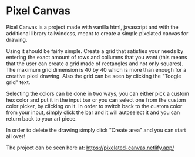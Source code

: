 # **Pixel Canvas**

Pixel Canvas is a project made with vanilla html, javascript and with the additional library tailwindcss, meant to create a simple pixelated canvas for drawing.

Using it should be fairly simple. Create a grid that satisfies your needs by entering the exact amount of rows and collumns that you want (this means that the user can create a grid made of rectangles and not only squares). The maximum grid dimension is 40 by 40 which is more than enough for a creative pixel drawing. Also the grid can be seen by clicking the "Toogle grid" text.

Selecting the colors can be done in two ways, you can either pick a custom hex color and put it in the input bar or you can select one from the custom color picker, by clicking on it. In order to switch back to the custom color from your input, simply click the bar and it will autoselect it and you can return back to your art piece.

In order to delete the drawing simply click "Create area" and you can start all over!

The project can be seen here at: https://pixelated-canvas.netlify.app/
